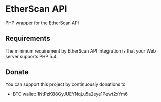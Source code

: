 # EtherScan API
PHP wrapper for the EtherScan API

Requirements
------------
The minimum requirement by EtherScan API Integration is that your Web server supports PHP 5.4.

Donate
-----
You can support this project by continuously donations to
 * BTC wallet: 1NtPzK88GyJUEYNqLu5a2eye1Pewt2xYm6
